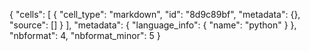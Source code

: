 {
 "cells": [
  {
   "cell_type": "markdown",
   "id": "8d9c89bf",
   "metadata": {},
   "source": []
  }
 ],
 "metadata": {
  "language_info": {
   "name": "python"
  }
 },
 "nbformat": 4,
 "nbformat_minor": 5
}
